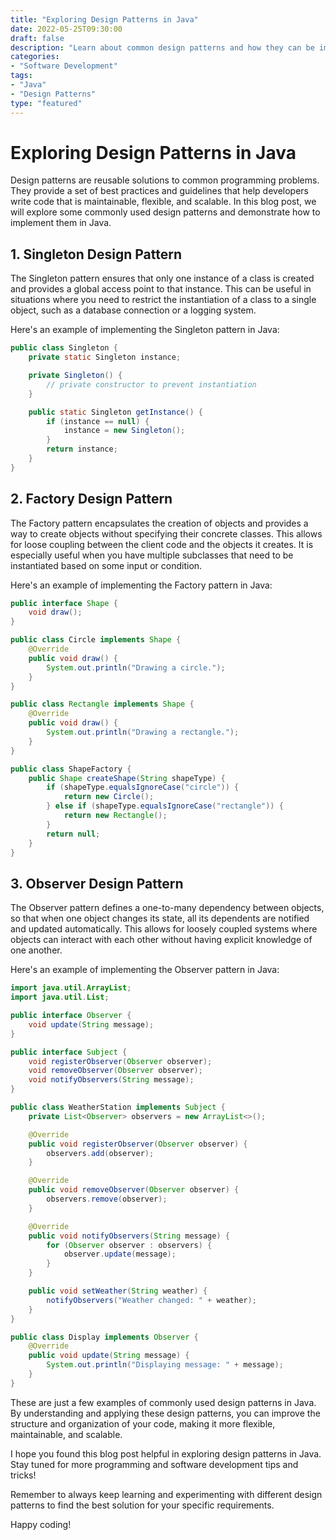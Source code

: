 ```yaml
--- 
title: "Exploring Design Patterns in Java"
date: 2022-05-25T09:30:00
draft: false
description: "Learn about common design patterns and how they can be implemented in Java."
categories: 
- "Software Development"
tags: 
- "Java"
- "Design Patterns"
type: "featured"
---
```


# Exploring Design Patterns in Java

Design patterns are reusable solutions to common programming problems. They provide a set of best practices and guidelines that help developers write code that is maintainable, flexible, and scalable. In this blog post, we will explore some commonly used design patterns and demonstrate how to implement them in Java.

## 1. Singleton Design Pattern

The Singleton pattern ensures that only one instance of a class is created and provides a global access point to that instance. This can be useful in situations where you need to restrict the instantiation of a class to a single object, such as a database connection or a logging system.

Here's an example of implementing the Singleton pattern in Java:

```java
public class Singleton {
    private static Singleton instance;

    private Singleton() {
        // private constructor to prevent instantiation
    }

    public static Singleton getInstance() {
        if (instance == null) {
            instance = new Singleton();
        }
        return instance;
    }
}
```

## 2. Factory Design Pattern

The Factory pattern encapsulates the creation of objects and provides a way to create objects without specifying their concrete classes. This allows for loose coupling between the client code and the objects it creates. It is especially useful when you have multiple subclasses that need to be instantiated based on some input or condition.

Here's an example of implementing the Factory pattern in Java:

```java
public interface Shape {
    void draw();
}

public class Circle implements Shape {
    @Override
    public void draw() {
        System.out.println("Drawing a circle.");
    }
}

public class Rectangle implements Shape {
    @Override
    public void draw() {
        System.out.println("Drawing a rectangle.");
    }
}

public class ShapeFactory {
    public Shape createShape(String shapeType) {
        if (shapeType.equalsIgnoreCase("circle")) {
            return new Circle();
        } else if (shapeType.equalsIgnoreCase("rectangle")) {
            return new Rectangle();
        }
        return null;
    }
}
```

## 3. Observer Design Pattern

The Observer pattern defines a one-to-many dependency between objects, so that when one object changes its state, all its dependents are notified and updated automatically. This allows for loosely coupled systems where objects can interact with each other without having explicit knowledge of one another.

Here's an example of implementing the Observer pattern in Java:

```java
import java.util.ArrayList;
import java.util.List;

public interface Observer {
    void update(String message);
}

public interface Subject {
    void registerObserver(Observer observer);
    void removeObserver(Observer observer);
    void notifyObservers(String message);
}

public class WeatherStation implements Subject {
    private List<Observer> observers = new ArrayList<>();

    @Override
    public void registerObserver(Observer observer) {
        observers.add(observer);
    }

    @Override
    public void removeObserver(Observer observer) {
        observers.remove(observer);
    }

    @Override
    public void notifyObservers(String message) {
        for (Observer observer : observers) {
            observer.update(message);
        }
    }

    public void setWeather(String weather) {
        notifyObservers("Weather changed: " + weather);
    }
}

public class Display implements Observer {
    @Override
    public void update(String message) {
        System.out.println("Displaying message: " + message);
    }
}
```

These are just a few examples of commonly used design patterns in Java. By understanding and applying these design patterns, you can improve the structure and organization of your code, making it more flexible, maintainable, and scalable.

I hope you found this blog post helpful in exploring design patterns in Java. Stay tuned for more programming and software development tips and tricks!

Remember to always keep learning and experimenting with different design patterns to find the best solution for your specific requirements.

Happy coding!
